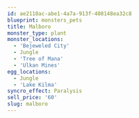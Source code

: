 ```yaml
---
id: ae2118ac-abe1-4a7a-913f-408148ea32c8
blueprint: monsters_pets
title: Malboro
monster_type: plant
monster_locations:
  - 'Bejeweled City'
  - Jungle
  - 'Tree of Mana'
  - 'Ulkan Mines'
egg_locations:
  - Jungle
  - 'Lake Kilma'
syncro_effect: Paralysis
sell_price: '60'
slug: malboro
---
```

